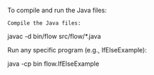 To compile and run the Java files:

    Compile the Java files:

javac -d bin/flow src/flow/*.java

Run any specific program (e.g., IfElseExample):

java -cp bin flow.IfElseExample

